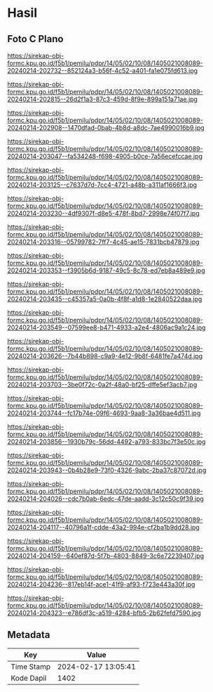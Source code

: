 # Hasil

## Foto C Plano

https://sirekap-obj-formc.kpu.go.id/f5b1/pemilu/pdpr/14/05/02/10/08/1405021008089-20240214-202732--852124a3-b56f-4c52-a401-fa1e075fd613.jpg

https://sirekap-obj-formc.kpu.go.id/f5b1/pemilu/pdpr/14/05/02/10/08/1405021008089-20240214-202815--26d2f1a3-87c3-459d-8f9e-899a151a71ae.jpg

https://sirekap-obj-formc.kpu.go.id/f5b1/pemilu/pdpr/14/05/02/10/08/1405021008089-20240214-202908--1470dfad-0bab-4b8d-a8dc-7ae4990016b9.jpg

https://sirekap-obj-formc.kpu.go.id/f5b1/pemilu/pdpr/14/05/02/10/08/1405021008089-20240214-203047--fa534248-f698-4905-b0ce-7a56ecefccae.jpg

https://sirekap-obj-formc.kpu.go.id/f5b1/pemilu/pdpr/14/05/02/10/08/1405021008089-20240214-203125--c7637d7d-7cc4-4721-a48b-a311af1666f3.jpg

https://sirekap-obj-formc.kpu.go.id/f5b1/pemilu/pdpr/14/05/02/10/08/1405021008089-20240214-203230--4df9307f-d8e5-478f-8bd7-2998e74f07f7.jpg

https://sirekap-obj-formc.kpu.go.id/f5b1/pemilu/pdpr/14/05/02/10/08/1405021008089-20240214-203316--05799782-7ff7-4c45-ae15-7831bcb47879.jpg

https://sirekap-obj-formc.kpu.go.id/f5b1/pemilu/pdpr/14/05/02/10/08/1405021008089-20240214-203353--f3905b6d-9187-49c5-8c78-ed7eb8a489e9.jpg

https://sirekap-obj-formc.kpu.go.id/f5b1/pemilu/pdpr/14/05/02/10/08/1405021008089-20240214-203435--c45357a5-0a0b-4f8f-a1d8-1e2840522daa.jpg

https://sirekap-obj-formc.kpu.go.id/f5b1/pemilu/pdpr/14/05/02/10/08/1405021008089-20240214-203549--07599ee8-b471-4933-a2e4-4806ac9a1c24.jpg

https://sirekap-obj-formc.kpu.go.id/f5b1/pemilu/pdpr/14/05/02/10/08/1405021008089-20240214-203626--7b44b898-c9a9-4e12-9b8f-6481fe7a474d.jpg

https://sirekap-obj-formc.kpu.go.id/f5b1/pemilu/pdpr/14/05/02/10/08/1405021008089-20240214-203703--3be0f72c-0a2f-48a0-bf25-dffe5ef3acb7.jpg

https://sirekap-obj-formc.kpu.go.id/f5b1/pemilu/pdpr/14/05/02/10/08/1405021008089-20240214-203744--fc17b74e-09f6-4693-9aa8-3a36bae4d511.jpg

https://sirekap-obj-formc.kpu.go.id/f5b1/pemilu/pdpr/14/05/02/10/08/1405021008089-20240214-203856--1930b79c-56dd-4492-a793-833bc7f3e50c.jpg

https://sirekap-obj-formc.kpu.go.id/f5b1/pemilu/pdpr/14/05/02/10/08/1405021008089-20240214-203943--0b4b28e9-73f0-4326-9abc-2ba37c87072d.jpg

https://sirekap-obj-formc.kpu.go.id/f5b1/pemilu/pdpr/14/05/02/10/08/1405021008089-20240214-204026--cdc7b0ab-6edc-47de-aadd-3c12c50c9f39.jpg

https://sirekap-obj-formc.kpu.go.id/f5b1/pemilu/pdpr/14/05/02/10/08/1405021008089-20240214-204117--40796a1f-cdde-43a2-994e-cf2ba1b9dd28.jpg

https://sirekap-obj-formc.kpu.go.id/f5b1/pemilu/pdpr/14/05/02/10/08/1405021008089-20240214-204159--640ef87d-5f7b-4803-8849-3c6e72239407.jpg

https://sirekap-obj-formc.kpu.go.id/f5b1/pemilu/pdpr/14/05/02/10/08/1405021008089-20240214-204236--817eb14f-ace1-41f9-af93-f723e443a30f.jpg

https://sirekap-obj-formc.kpu.go.id/f5b1/pemilu/pdpr/14/05/02/10/08/1405021008089-20240214-204323--e786df3c-a519-4284-bfb5-2b62fefd7590.jpg


## Metadata

| Key        | Value               |
| ---------- | ------------------- |
| Time Stamp | 2024-02-17 13:05:41 |
| Kode Dapil | 1402                |



